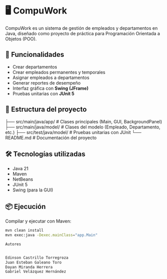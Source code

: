# 🖥️ CompuWork

CompuWork es un sistema de gestión de empleados y departamentos en Java, diseñado como proyecto de práctica para Programación Orientada a Objetos (POO).

## 🚀 Funcionalidades
- Crear departamentos
- Crear empleados permanentes y temporales
- Asignar empleados a departamentos
- Generar reportes de desempeño
- Interfaz gráfica con **Swing (JFrame)**
- Pruebas unitarias con **JUnit 5**

## 📂 Estructura del proyecto
├── src/main/java/app/ # Clases principales (Main, GUI, BackgroundPanel)
├── src/main/java/model/ # Clases del modelo (Empleado, Departamento, etc.)
├── src/test/java/model/ # Pruebas unitarias con JUnit
└── README.md # Documentación del proyecto


## 🛠️ Tecnologías utilizadas
- Java 21
- Maven
- NetBeans
- JUnit 5
- Swing (para la GUI)

## 📦 Ejecución
Compilar y ejecutar con Maven:
```bash
mvn clean install
mvn exec:java -Dexec.mainClass="app.Main"

Autores


Edinson Castrillo Torregroza
Juan Esteban Galeano Toro
Dayan Miranda Herrera
Gabriel Velázquez Hernández